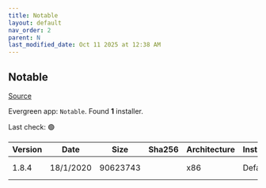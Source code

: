 ```yaml
---
title: Notable
layout: default
nav_order: 2
parent: N
last_modified_date: Oct 11 2025 at 12:38 AM
---
```


## Notable

[Source](https://notable.app/)

Evergreen app: `Notable`. Found **1** installer.

Last check: 🟢

| Version | Date      | Size     | Sha256 | Architecture | InstallerType | Type | URI                                                                                                                                                                        |
| ------- | --------- | -------- | ------ | ------------ | ------------- | ---- | -------------------------------------------------------------------------------------------------------------------------------------------------------------------------- |
| 1.8.4   | 18/1/2020 | 90623743 |        | x86          | Default       | exe  | [https://github.com/notable/notable/releases/download/v1.8.4/Notable.Setup.1.8.4.exe](https://github.com/notable/notable/releases/download/v1.8.4/Notable.Setup.1.8.4.exe) |
